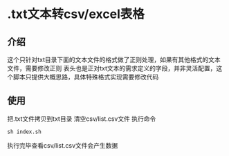 # .txt文本转csv/excel表格

## 介绍
这个只针对txt目录下面的文本文件的格式做了正则处理，如果有其他格式的文本文件，需要修改正则
表头也是正对txt文本的需求定义的字段，并非灵活配置，这个脚本只提供大概思路，具体特殊格式实现需要修改代码

## 使用

把.txt文件拷贝到txt目录
清空csv/list.csv文件
执行命令

```
sh index.sh
```
执行完毕查看csv/list.csv文件会产生数据
